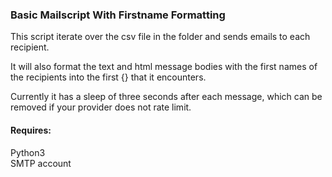 ### Basic Mailscript With Firstname Formatting

This script iterate over the csv file in the folder and sends emails to each recipient. 

It will also format the text and html message bodies with the first names of the recipients into the first {} that it encounters.

Currently it has a sleep of three seconds after each message, which can be removed if your provider does not rate limit.

#### Requires:

Python3  
SMTP account